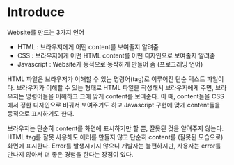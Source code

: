 # Introduce

Website를 만드는 3가지 언어

- HTML : 브라우저에게 어떤 content를 보여줄지 알려줌
- CSS : 브라우저에게 어떤 HTML content를 어떤 디자인으로 보여줄지 알려줌
- Javascript : Website가 동적으로 동작하게 만들어 줌 (프로그래밍 언어)

HTML 파일은 브라우저가 이해할 수 있는 명령어(tag)로 이루어진 단순 텍스트 파일이다.
브라우저가 이해할 수 있는 형태로 HTML 파일을 작성해서 브라우저에게 주면, 브라우저는 명령어들을 이해하고 그에 맞게 content를 보여준다.
이 때, content들을 CSS에서 정한 디자인으로 바꿔서 보여주기도 하고 Javascript 구현에 맞게 content들을 동적으로 표시하기도 한다.

브라우저는 단순히 content를 화면에 표시하기만 할 뿐, 잘못된 것을 알려주지 않는다.
HTML tag를 잘못 사용해도 에러를 만들지 않고 단순히 content를 (잘못된 모습으로) 화면에 표시한다.
Error를 발생시키지 않으니 개발자는 불편하지만, 사용자는 error를 만나지 않아서 더 좋은 경험을 한다는 장점이 있다.